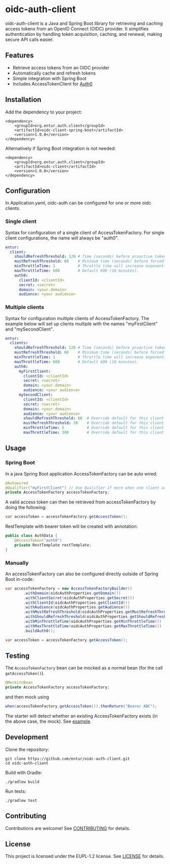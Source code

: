 # oidc-auth-client
oidc-auth-client is a Java and Spring Boot library for retrieving and caching access tokens from an OpenID Connect (OIDC) provider. 
It simplifies authentication by handling token acquisition, caching, and renewal, making secure API calls easier.

## Features
* Retrieve access tokens from an OIDC provider
* Automatically cache and refresh tokens
* Simple integration with Spring Boot
* Includes AccessTokenClient for [Auth0](https://auth0.com)

## Installation
Add the dependency to your project:
```
<dependency>
    <groupId>org.entur.auth.client</groupId>
    <artifactId>oidc-client-spring-boot</artifactId>
    <version>1.0.0</version>
</dependency>
```

Alternatively if Spring Boot integration is not needed:
```
<dependency>
    <groupId>org.entur.auth.client</groupId>
    <artifactId>oidc-client</artifactId>
    <version>1.0.0</version>
</dependency>
```

## Configuration
In Application.yaml, oidc-auth can be configured for one or more oidc clients.

### Single client

Syntax for configuration of a single client of AccessTokenFactory.
For single client configurations, the name will always be "auth0".

```yaml
entur:
  client:
    shouldRefreshThreshold: 120 # Time (seconds) before proactive token refresh. Default=120.
    mustRefreshThreshold: 60    # Minimum time (seconds) before forced token refresh. Default=60.
    minThrottleTime: 1          # Throttle time will increase exponentially from min to max throttle time. Default=1.
    maxThrottleTime: 600        # Default 600 (10 minutes).
    auth0:
      clientId: <clientId>
      secret: <secret>
      domain: <your.domain>
      audience: <your audience>
```

### Multiple clients
Syntax for configuration multiple clients of AccessTokenFactory.
The example below will set up clients multiple with the names "myFirstClient" and "mySecondClient".

```yaml
entur:
  clients:
    shouldRefreshThreshold: 120 # Time (seconds) before proactive token refresh. Default=120.
    mustRefreshThreshold: 60    # Minimum time (seconds) before forced token refresh. Default=60.
    minThrottleTime: 1          # Throttle time will increase exponentially from min to max throttle time. Default=1.
    maxThrottleTime: 600        # Default 600 (10 minutes).
    auth0:
      myFirstClient:
        clientId: <clientId>
        secret: <secret>
        domain: <your.domain>
        audience: <your audience>
      mySecondClient:
        clientId: <clientId>
        secret: <secret>
        domain: <your.domain>
        audience: <your audience>
        shouldRefreshThreshold: 60  # Override default for this client
        mustRefreshThreshold: 30    # Override default for this client
        minThrottleTime: 5          # Override default for this client
        maxThrottleTime: 300        # Override default for this client
```

## Usage

### Spring Boot
In a java Spring Boot application AccessTokenFactory can be auto wired: 

```java
@Autowired
@Qualifier("myFirstClient") // Use Qualifier if more when one client are configured. 
private AccessTokenFactory accessTokenFactory;
```

A valid access token can then be retrieved from accessTokenFactory by doing the following:
```java
var accessToken = accessTokenFactory.getAccessToken();
```

RestTemplate with bearer token will be created with annotation:
```java
public class AuthData {
    @AccessToken("auth0")
    private RestTemplate restTemplate;
}
```

### Manually
An accessTokenFactory can also be configured directly outside of Spring Boot in-code:

```java
var accessTokenFactory = new AccessTokenFactoryBuilder()
        .withDomain(oidcAuthProperties.getDomain())
        .withClientSecret(oidcAuthProperties.getSecret())
        .withClientId(oidcAuthProperties.getClientId())
        .withAudience(oidcAuthProperties.getAudience())
        .withMustRefreshThreshold(oidcAuthProperties.getMustRefreshThreshold())
        .withShouldRefreshThreshold(oidcAuthProperties.getShouldRefreshThreshold())
        .withMinThrottleTime(oidcAuthProperties.getMinThrottleTime())
        .withMaxThrottleTime(oidcAuthProperties.getMaxThrottleTime())
        .buildAuth0();

var accessToken = accessTokenFactory.getAccessToken();
```

## Testing
The `AccessTokenFactory` bean can be mocked as a normal bean (for the call `getAccessToken()`).

```java
@MockitoBean
private AccessTokenFactory accessTokenFactory;
```

and then mock using

```java
when(accessTokenFactory.getAccessToken()).thenReturn("Bearer ABC");
```

The starter will detect whether an existing AccessTokenFactory exists (in the above case, the mock). See [example](src/test/java/org/entur/auth/client/MockConfigurationTest.java).

## Development
Clone the repository:
```shell
git clone https://github.com/entur/oidc-auth-client.git
cd oidc-auth-client
```

Build with Gradle:
```shell
./gradlew build
```

Run tests:
```shell
./gradlew test
```

## Contributing
Contributions are welcome! See [CONTRIBUTING](/CONTRIBUTING.md) for details.

## License
This project is licensed under the EUPL-1.2 license. See [LICENSE](/README.md) for details.